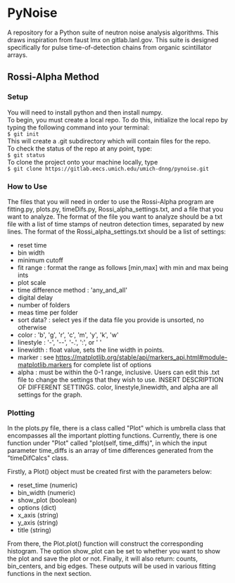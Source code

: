 # PyNoise

A repository for a Python suite of neutron noise analysis algorithms. This draws inspiration from faust lmx on gitlab.lanl.gov. This suite is designed specifically for pulse time-of-detection chains from organic scintillator arrays.

## Rossi-Alpha Method

### Setup
You will need to install python and then install numpy.   
To begin, you must create a local repo. To do this, initialize the local repo by typing the following command into your terminal:   
```$ git init```   
This will create a .git subdirectory which will contain files for the repo.   
To check the status of the repo at any point, type:    
```$ git status```   
To clone the project onto your machine locally, type   
```$ git clone https://gitlab.eecs.umich.edu/umich-dnng/pynoise.git```


### How to Use
The files that you will need in order to use the Rossi-Alpha program are fitting.py, plots.py, timeDifs.py, Rossi_alpha_settings.txt, and a file that you want to analyze. The format of the file you want to analyze should be a txt file with a list of time stamps of neutron detection times, separated by new lines. The format of the Rossi_alpha_settings.txt should be a list of settings:
* reset time   
* bin width   
* minimum cutoff   
* fit range : format the range as follows [min,max] with min and max being ints  
* plot scale   
* time difference method : 'any_and_all'  
* digital delay   
* number of folders   
* meas time per folder 
* sort data? : select yes if the data file you provide is unsorted, no otherwise
* color : 'b', 'g', 'r', 'c', 'm', 'y', 'k', 'w'
* linestyle : '-', '--', '-.', ':', or ' '
* linewidth : float value, sets the line width in points.
* marker : see https://matplotlib.org/stable/api/markers_api.html#module-matplotlib.markers for complete list of options
* alpha : must be within the 0-1 range, inclusive.
Users can edit this .txt file to change the settings that they wish to use.
INSERT DESCRIPTION OF DIFFERENT SETTINGS. 
color, linestyle,linewidth, and alpha are all settings for the graph. 



### Plotting
In the plots.py file, there is a class called "Plot" which is umbrella class that encompasses all the important plotting functions. Currently, there is one function under "Plot" called "plot(self, time_diffs)", in which the input parameter time_diffs is an array of time differences generated from the "timeDifCalcs" class.

Firstly, a Plot() object must be created first with the parameters below: 

* reset_time (numeric)
* bin_width (numeric)
* show_plot (boolean)
* options (dict)
* x_axis (string)
* y_axis (string)
* title (string)

From there, the Plot.plot() function will construct the corresponding histogram. The option show_plot can be set to whether you want to show the plot and save the plot or not. Finally, it will also return: counts, bin_centers, and big edges. These outputs will be used in various fitting functions in the next section.